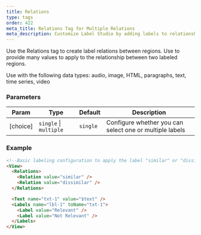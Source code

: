 ```yaml
---
title: Relations
type: tags
order: 422
meta_title: Relations Tag for Multiple Relations
meta_description: Customize Label Studio by adding labels to relationships between labeled regions for machine learning and data science projects.
---
```


Use the Relations tag to create label relations between regions. Use to provide many values to apply to the relationship between two labeled regions.

Use with the following data types: audio, image, HTML, paragraphs, text, time series, video

### Parameters

| Param | Type | Default | Description |
| --- | --- | --- | --- |
| [choice] | <code>single</code> \| <code>multiple</code> | <code>single</code> | Configure whether you can select one or multiple labels |

### Example
```html
<!--Basic labeling configuration to apply the label "similar" or "dissimilar" to a relation identified between two labeled regions of text -->
<View>
  <Relations>
    <Relation value="similar" />
    <Relation value="dissimilar" />
  </Relations>

  <Text name="txt-1" value="$text" />
  <Labels name="lbl-1" toName="txt-1">
    <Label value="Relevant" />
    <Label value="Not Relevant" />
  </Labels>
</View>
```
